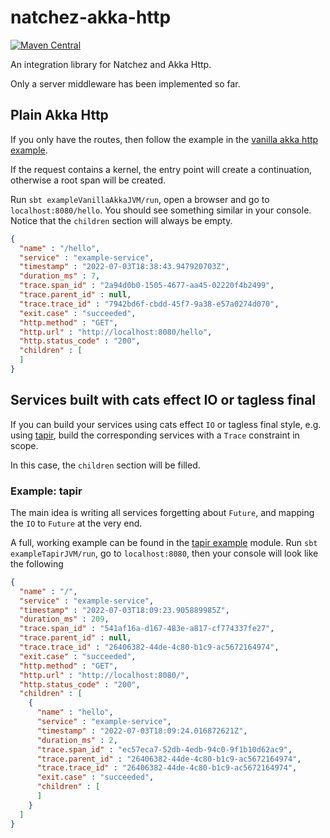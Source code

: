 # natchez-akka-http

[![Maven Central](https://img.shields.io/maven-central/v/io.github.massimosiani/natchez-akka-http_2.13.svg?label=Maven%20Central)](https://search.maven.org/search?q=g:%22io.github.massimosiani%22%20AND%20a:%22natchez-akka-http_2.13%22)

An integration library for Natchez and Akka Http.

Only a server middleware has been implemented so far.

## Plain Akka Http
If you only have the routes, then follow the example in the
[vanilla akka http example](https://github.com/massimosiani/natchez-akka-http/tree/main/examples/vanilla-akka).

If the request contains a kernel, the entry point will create a continuation,
otherwise a root span will be created.

Run `sbt exampleVanillaAkkaJVM/run`, open a browser and go to `localhost:8080/hello`.
You should see something similar in your console.
Notice that the `children` section will always be empty.

```json
{
  "name" : "/hello",
  "service" : "example-service",
  "timestamp" : "2022-07-03T18:38:43.947920703Z",
  "duration_ms" : 7,
  "trace.span_id" : "2a94d0b0-1505-4677-aa45-02220f4b2499",
  "trace.parent_id" : null,
  "trace.trace_id" : "7942bd6f-cbdd-45f7-9a38-e57a0274d070",
  "exit.case" : "succeeded",
  "http.method" : "GET",
  "http.url" : "http://localhost:8080/hello",
  "http.status_code" : "200",
  "children" : [
  ]
}
```

## Services built with cats effect IO or tagless final
If you can build your services using cats effect `IO` or tagless final style,
e.g. using [tapir](https://tapir.softwaremill.com/en/latest/),
build the corresponding services with a `Trace` constraint in scope.

In this case, the `children` section will be filled.

### Example: tapir
The main idea is writing all services forgetting about `Future`, and mapping the `IO` to `Future` at the
very end.

A full, working example can be found in the [tapir example](https://github.com/massimosiani/natchez-akka-http/tree/main/examples/tapir) module. Run `sbt exampleTapirJVM/run`, go to `localhost:8080`, then your console will look like the following

```json
{
  "name" : "/",
  "service" : "example-service",
  "timestamp" : "2022-07-03T18:09:23.905889985Z",
  "duration_ms" : 209,
  "trace.span_id" : "541af16a-d167-483e-a817-cf774337fe27",
  "trace.parent_id" : null,
  "trace.trace_id" : "26406382-44de-4c80-b1c9-ac5672164974",
  "exit.case" : "succeeded",
  "http.method" : "GET",
  "http.url" : "http://localhost:8080/",
  "http.status_code" : "200",
  "children" : [
    {
      "name" : "hello",
      "service" : "example-service",
      "timestamp" : "2022-07-03T18:09:24.016872621Z",
      "duration_ms" : 2,
      "trace.span_id" : "ec57eca7-52db-4edb-94c0-9f1b10d62ac9",
      "trace.parent_id" : "26406382-44de-4c80-b1c9-ac5672164974",
      "trace.trace_id" : "26406382-44de-4c80-b1c9-ac5672164974",
      "exit.case" : "succeeded",
      "children" : [
      ]
    }
  ]
}
```
